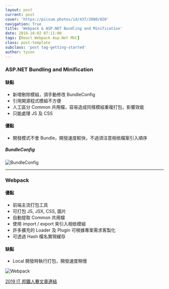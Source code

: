 ```yaml
---
layout: post
current: post
cover: 'https://picsum.photos/id/437/2000/820'
navigation: True
title: 'Webpack & ASP.NET Bundling and Minification'
date: 2018-10-02 07:11:00
tags: [React Webpack Asp.Net MVC]
class: post-template
subclass: 'post tag-getting-started'
author: tyson
---
```


### ASP.NET Bundling and Minification

#### 缺點

-   新增刪除模組，須手動修改 BundleConfig
-   引用開源程式模組不方便
-   人工區分 Common 共用檔，容易造成同樣模組重複打包，影響效能
-   只能處理 JS 及 CSS

#### 優點

-   開發模式不會 Bundle，開發速度較快，不過須注意相依檔案引入順序

##### BundleConfig

![BundleConfig](https://i.imgur.com/juKtwij.png)

---

### Webpack

#### 優點

-   前端主流打包工具
-   可打包 JS, JSX, CSS, 圖片
-   自動提取 Common 共用檔
-   使用 import / export 來引入相依模組
-   許多擴充的 Loader 及 Plugin 可根據專案需求客製化
-   可透過 Hash 檔名實現緩存

#### 缺點

-   Local 開發時執行打包，開發速度稍慢

![Webpack](https://i.imgur.com/dCQWxIG.png)

[2019 IT 邦鐵人賽文章連結](https://ithelp.ithome.com.tw/articles/10199438)
